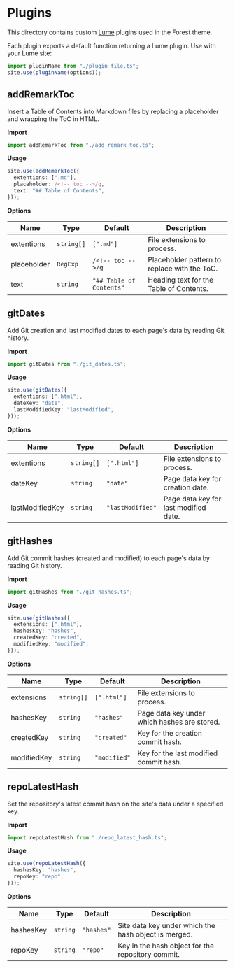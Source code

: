 # Plugins

This directory contains custom [Lume](https://github.com/lumeland/lume) plugins used in the Forest theme.

Each plugin exports a default function returning a Lume plugin. Use with your Lume site:

```ts
import pluginName from "./plugin_file.ts";
site.use(pluginName(options));
```

## addRemarkToc

Insert a Table of Contents into Markdown files by replacing a placeholder and wrapping the ToC in HTML.

**Import**

```ts
import addRemarkToc from "./add_remark_toc.ts";
```

**Usage**

```ts
site.use(addRemarkToc({
  extentions: [".md"],
  placeholder: /<!-- toc -->/g,
  text: "## Table of Contents",
}));
```

**Options**

| Name        | Type       | Default                  | Description                                  |
| ----------- | ---------- | ------------------------ | -------------------------------------------- |
| extentions  | `string[]` | `[".md"]`              | File extensions to process.                  |
| placeholder | `RegExp`   | `/<!-- toc -->/g`        | Placeholder pattern to replace with the ToC. |
| text        | `string`   | `"## Table of Contents"` | Heading text for the Table of Contents.    |

## gitDates

Add Git creation and last modified dates to each page's data by reading Git history.

**Import**

```ts
import gitDates from "./git_dates.ts";
```

**Usage**

```ts
site.use(gitDates({
  extentions: [".html"],
  dateKey: "date",
  lastModifiedKey: "lastModified",
}));
```

**Options**

| Name            | Type       | Default          | Description                               |
| --------------- | ---------- | ---------------- | ----------------------------------------- |
| extentions      | `string[]` | `[".html"]`    | File extensions to process.               |
| dateKey         | `string`   | `"date"`       | Page data key for creation date.          |
| lastModifiedKey | `string`   | `"lastModified"` | Page data key for last modified date.   |

## gitHashes

Add Git commit hashes (created and modified) to each page's data by reading Git history.

**Import**

```ts
import gitHashes from "./git_hashes.ts";
```

**Usage**

```ts
site.use(gitHashes({
  extensions: [".html"],
  hashesKey: "hashes",
  createdKey: "created",
  modifiedKey: "modified",
}));
```

**Options**

| Name        | Type       | Default          | Description                                     |
| ----------- | ---------- | ---------------- | ----------------------------------------------- |
| extensions  | `string[]` | `[".html"]`    | File extensions to process.                     |
| hashesKey   | `string`   | `"hashes"`     | Page data key under which hashes are stored.    |
| createdKey  | `string`   | `"created"`    | Key for the creation commit hash.               |
| modifiedKey | `string`   | `"modified"`   | Key for the last modified commit hash.          |

## repoLatestHash

Set the repository's latest commit hash on the site's data under a specified key.

**Import**

```ts
import repoLatestHash from "./repo_latest_hash.ts";
```

**Usage**

```ts
site.use(repoLatestHash({
  hashesKey: "hashes",
  repoKey: "repo",
}));
```

**Options**

| Name       | Type     | Default      | Description                                          |
| ---------- | -------- | ------------ | ---------------------------------------------------- |
| hashesKey  | `string` | `"hashes"`  | Site data key under which the hash object is merged. |
| repoKey    | `string` | `"repo"`    | Key in the hash object for the repository commit.    |